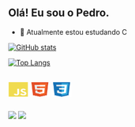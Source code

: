 ## Olá! Eu sou o Pedro.

- 🌱 Atualmente estou estudando C

[![GitHub stats](https://github-readme-stats.vercel.app/api?username=Pedro1516&count_private=true&show_icons=true&theme=tokyonight&locale=pt-br&include_all_commits=true&hide=issues)](https://github.com/pedro1516/)

[![Top Langs](https://github-readme-stats.vercel.app/api/top-langs/?username=Pedro1516&locale=pt-br&theme=tokyonight&layout=compact)](https://github.com/Pedro1516)

<div style="display: inline_block"><br>
  <img align="center" alt= "Js" height="30" width="40" src="https://raw.githubusercontent.com/devicons/devicon/master/icons/javascript/javascript-plain.svg">
  <img align="center" alt="HTML" height="30" width="40" src="https://raw.githubusercontent.com/devicons/devicon/master/icons/html5/html5-original.svg">
  <img align="center" alt="CSS" height="30" width="40" src="https://raw.githubusercontent.com/devicons/devicon/master/icons/css3/css3-original.svg">
</div>

##

<div> 
   <a href="https://instagram.com/pedro13145" target="_blank"><img src="https://img.shields.io/badge/-Instagram-%23E4405F?style=for-the-badge&logo=instagram&logoColor=white" target="_blank"></a>
   <a href="https://www.linkedin.com/in/pedro-freitas-520554221 " target="_blank"><img src="https://img.shields.io/badge/-LinkedIn-%230077B5?style=for-the-badge&logo=linkedin&logoColor=white" target="_blank"></a>  
</div>


  
